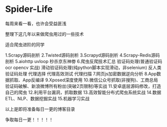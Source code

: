 # Spider-Life
每周来看一看，也许会受益匪浅

整理下这几年以来做爬虫用过的一些技术

适合爬虫进阶的同学

1.Scrapy源码剖析
2.Twisted源码剖析
3.Scrapyd源码剖析
4.Scrapy-Redis源码剖析
5.aiohttp uvloop 秒杀京东神劵
6.爬虫反爬技术汇总
验证码处理(普通验证码ocr opencv 实战)
滑动验证码处理(纯python脚本实现滑动，非selenium)
反人类验证码处理
代理选择  代理高效测试  代理扫描
7.网页js加密数据逆向分析
8.App数据抓取、App反编译
9.Xposed深度使用
10.微信公众号抓取(非搜狗)、工商总局验证码破解、新浪微博所有粉丝(突破2页限制)等实战
11.安卓底层源码修改，打造自己的爬虫
12.利用平台漏洞，抓取数据
13.高效智能分布式爬虫系统实战
14.数据ETL、NLP、数据挖掘实战
15.机器学习实战

以上是即将准备每日一更的博客目录


争取每日一更！！！！！
